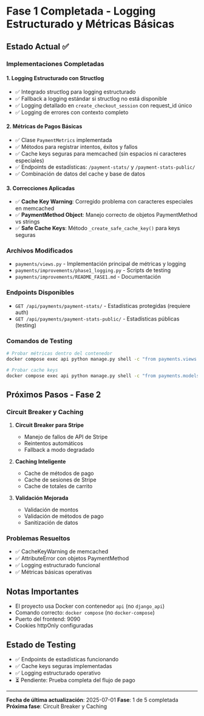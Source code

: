 # Fase 1 Completada - Logging Estructurado y Métricas Básicas

## Estado Actual ✅

### Implementaciones Completadas

#### 1. Logging Estructurado con Structlog
- ✅ Integrado structlog para logging estructurado
- ✅ Fallback a logging estándar si structlog no está disponible
- ✅ Logging detallado en `create_checkout_session` con request_id único
- ✅ Logging de errores con contexto completo

#### 2. Métricas de Pagos Básicas
- ✅ Clase `PaymentMetrics` implementada
- ✅ Métodos para registrar intentos, éxitos y fallos
- ✅ Cache keys seguras para memcached (sin espacios ni caracteres especiales)
- ✅ Endpoints de estadísticas: `/payment-stats/` y `/payment-stats-public/`
- ✅ Combinación de datos del cache y base de datos

#### 3. Correcciones Aplicadas
- ✅ **Cache Key Warning**: Corregido problema con caracteres especiales en memcached
- ✅ **PaymentMethod Object**: Manejo correcto de objetos PaymentMethod vs strings
- ✅ **Safe Cache Keys**: Método `_create_safe_cache_key()` para keys seguras

### Archivos Modificados
- `payments/views.py` - Implementación principal de métricas y logging
- `payments/improvements/phase1_logging.py` - Scripts de testing
- `payments/improvements/README_FASE1.md` - Documentación

### Endpoints Disponibles
- `GET /api/payments/payment-stats/` - Estadísticas protegidas (requiere auth)
- `GET /api/payments/payment-stats-public/` - Estadísticas públicas (testing)

### Comandos de Testing
```bash
# Probar métricas dentro del contenedor
docker compose exec api python manage.py shell -c "from payments.views import PaymentMetrics; print(PaymentMetrics.get_payment_stats('SC'))"

# Probar cache keys
docker compose exec api python manage.py shell -c "from payments.models import PaymentMethod; from payments.views import PaymentMetrics; pm = PaymentMethod.objects.first(); print(PaymentMetrics._create_safe_cache_key('payment_attempts', pm.key, 'test_user'))"
```

## Próximos Pasos - Fase 2

### Circuit Breaker y Caching
1. **Circuit Breaker para Stripe**
   - Manejo de fallos de API de Stripe
   - Reintentos automáticos
   - Fallback a modo degradado

2. **Caching Inteligente**
   - Cache de métodos de pago
   - Cache de sesiones de Stripe
   - Cache de totales de carrito

3. **Validación Mejorada**
   - Validación de montos
   - Validación de métodos de pago
   - Sanitización de datos

### Problemas Resueltos
- ✅ CacheKeyWarning de memcached
- ✅ AttributeError con objetos PaymentMethod
- ✅ Logging estructurado funcional
- ✅ Métricas básicas operativas

## Notas Importantes
- El proyecto usa Docker con contenedor `api` (no `django_api`)
- Comando correcto: `docker compose` (no `docker-compose`)
- Puerto del frontend: 9090
- Cookies httpOnly configuradas

## Estado de Testing
- ✅ Endpoints de estadísticas funcionando
- ✅ Cache keys seguras implementadas
- ✅ Logging estructurado operativo
- ⏳ Pendiente: Prueba completa del flujo de pago

---
**Fecha de última actualización**: 2025-07-01
**Fase**: 1 de 5 completada
**Próxima fase**: Circuit Breaker y Caching 